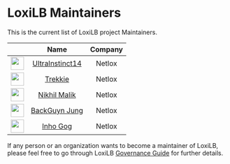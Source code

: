 # LoxiLB Maintainers

This is the current list of LoxiLB project Maintainers.

|                                                                             |                        Name                           |   Company    | 
|:---------------------------------------------------------------------------:|:-----------------------------------------------------:|:------------:|
| <img width="30px" src="https://avatars.githubusercontent.com/u/75648333">   | [UltraInstinct14](https://github.com/UltraInstinct14) |    Netlox    |
| <img width="30px" src="https://avatars.githubusercontent.com/u/111065900">  | [Trekkie](https://github.com/TrekkieCoder)            |    Netlox    |
| <img width="30px" src="https://avatars.githubusercontent.com/u/66406124">   | [Nikhil Malik](https://github.com/nik-netlox)         |    Netlox    |
| <img width="30px" src="https://avatars.githubusercontent.com/u/88170638">   | [BackGuyn Jung](https://github.com/backguynn)         |    Netlox    |
| <img width="30px" src="https://avatars.githubusercontent.com/u/75723069">   | [Inho Gog](https://github.com/inhogog2)               |    Netlox    |

If any person or an organization wants to become a maintainer of LoxiLB, please feel free to go through LoxiLB [Governance Guide](https://github.com/loxilb-io/loxilb/blob/main/GOVERNANCE.md) for further details.

